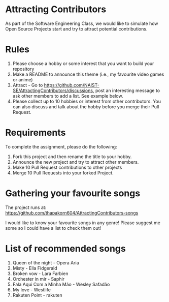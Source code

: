 # Attracting Contributors
As part of the Software Engineering Class, we would like to simulate how Open Source Projects start and try to attract potential contributions.

# Rules

1. Please choose a hobby or some interest that you want to build your repository
2. Make a README to announce this theme (i.e., my favourite video games or anime)
3. Attract - Go to https://github.com/NAIST-SE/AttractingContributors/discussions, post an interesting message to ask other members to add a list. See example below.
4. Please collect up to 10 hobbies or interest from other contributors. You can also discuss and talk about the hobby before you merge their Pull Request.

# Requirements
To complete the assignment, please do the following:
1. Fork this project and then rename the title to your hobby. 
2. Announce the new project and try to attract other members.
3. Make 10 Pull Request contributions to other projects
4. Merge 10 Pull Requests into your forked Project.

# Gathering your favourite songs 

The project runs at: https://github.com/thapakorn604/AttractingContributors-songs

I would like to know your favourite songs in any genre!
Please suggest me some so I could have a list to check them out!

# List of recommended songs
1. Queen of the night - Opera Aria
2. Misty - Ella Fidgerald
3. Broken vow - Lara Farbien
4. Orchester in mir - Saphir
5. Fala Aqui Com a Minha Mão - Wesley Safadão
6. My love - Westlife
7. Rakuten Point - rakuten
